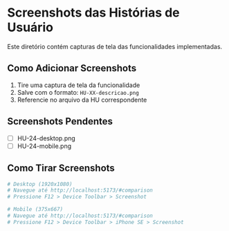 # Screenshots das Histórias de Usuário

Este diretório contém capturas de tela das funcionalidades implementadas.

## Como Adicionar Screenshots

1. Tire uma captura de tela da funcionalidade
2. Salve com o formato: `HU-XX-descricao.png`
3. Referencie no arquivo da HU correspondente

## Screenshots Pendentes

- [ ] HU-24-desktop.png
- [ ] HU-24-mobile.png

## Como Tirar Screenshots

```bash
# Desktop (1920x1080)
# Navegue até http://localhost:5173/#comparison
# Pressione F12 > Device Toolbar > Screenshot

# Mobile (375x667)
# Navegue até http://localhost:5173/#comparison
# Pressione F12 > Device Toolbar > iPhone SE > Screenshot
```
